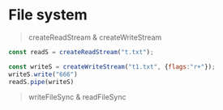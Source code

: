 # File system

> createReadStream & createWriteStream

``` js
const readS = createReadStream("t.txt");

const writeS = createWriteStream("t1.txt", {flags:"r+"});
writeS.write("666")
readS.pipe(writeS)
```
> writeFileSync & readFileSync

